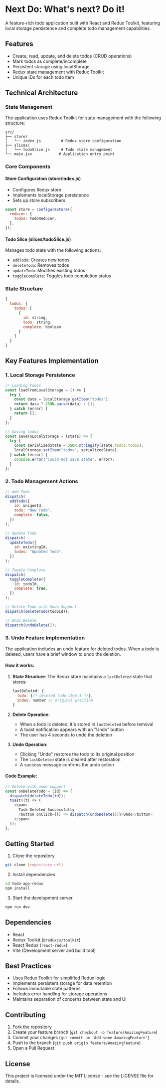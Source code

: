 # Next Do: What's next? Do it!

A feature-rich todo application built with React and Redux Toolkit, featuring local storage persistence and complete todo management capabilities.

## Features

- Create, read, update, and delete todos (CRUD operations)
- Mark todos as complete/incomplete
- Persistent storage using localStorage
- Redux state management with Redux Toolkit
- Unique IDs for each todo item

## Technical Architecture

### State Management

The application uses Redux Toolkit for state management with the following structure:

```
src/
├── store/
│   └── index.js         # Redux store configuration
├── slices/
│   └── todoSlice.js     # Todo state management
└── main.jsx            # Application entry point
```

### Core Components

#### Store Configuration (store/index.js)

- Configures Redux store
- Implements localStorage persistence
- Sets up store subscribers

```javascript
const store = configureStore({
  reducer: {
    todos: todoReducer,
  },
});
```

#### Todo Slice (slices/todoSlice.js)

Manages todo state with the following actions:

- `addTodo`: Creates new todos
- `deleteTodo`: Removes todos
- `updateTodo`: Modifies existing todos
- `toggleComplete`: Toggles todo completion status

### State Structure

```javascript
{
  todos: {
    todos: [
      {
        id: string,
        todo: string,
        complete: boolean
      }
    ]
  }
}
```

## Key Features Implementation

### 1. Local Storage Persistence

```javascript
// Loading todos
const loadFromLocalStorage = () => {
  try {
    const data = localStorage.getItem("todos");
    return data ? JSON.parse(data) : [];
  } catch (error) {
    return [];
  }
};

// Saving todos
const saveToLocalStorage = (state) => {
  try {
    const serializedState = JSON.stringify(state.todos.todos);
    localStorage.setItem("todos", serializedState);
  } catch (error) {
    console.error("Could not save state", error);
  }
};
```

### 2. Todo Management Actions

```javascript
// Add Todo
dispatch(
  addTodo({
    id: uniqueId,
    todo: "New Todo",
    complete: false,
  })
);

// Update Todo
dispatch(
  updateTodo({
    id: existingId,
    todos: "Updated Todo",
  })
);

// Toggle Complete
dispatch(
  toggleComplete({
    id: todoId,
    complete: true,
  })
);

// Delete Todo with Undo Support
dispatch(deleteTodo(todoId));

// Undo Delete
dispatch(undoDelete());
```

### 3. Undo Feature Implementation

The application includes an undo feature for deleted todos. When a todo is deleted, users have a brief window to undo the deletion.

#### How it works:

1. **State Structure**: The Redux store maintains a `lastDeleted` state that stores:

   ```javascript
   lastDeleted: {
     todo: {/* deleted todo object */},
     index: number // original position
   }
   ```

2. **Delete Operation**:

   - When a todo is deleted, it's stored in `lastDeleted` before removal
   - A toast notification appears with an "Undo" button
   - The user has 4 seconds to undo the deletion

3. **Undo Operation**:
   - Clicking "Undo" restores the todo to its original position
   - The `lastDeleted` state is cleared after restoration
   - A success message confirms the undo action

#### Code Example:

```javascript
// Delete with undo support
const onDeleteTodo = (id) => {
  dispatch(deleteTodo(id));
  toast((t) => (
    <span>
      Task Deleted Successfully
      <button onClick={() => dispatch(undoDelete())}>Undo</button>
    </span>
  ));
};
```

## Getting Started

1. Clone the repository

```bash
git clone [repository-url]
```

2. Install dependencies

```bash
cd todo-app-redux
npm install
```

3. Start the development server

```bash
npm run dev
```

## Dependencies

- React
- Redux Toolkit (`@reduxjs/toolkit`)
- React Redux (`react-redux`)
- Vite (Development server and build tool)

## Best Practices

- Uses Redux Toolkit for simplified Redux logic
- Implements persistent storage for data retention
- Follows immutable state patterns
- Includes error handling for storage operations
- Maintains separation of concerns between state and UI

## Contributing

1. Fork the repository
2. Create your feature branch (`git checkout -b feature/AmazingFeature`)
3. Commit your changes (`git commit -m 'Add some AmazingFeature'`)
4. Push to the branch (`git push origin feature/AmazingFeature`)
5. Open a Pull Request

## License

This project is licensed under the MIT License - see the LICENSE file for details.
